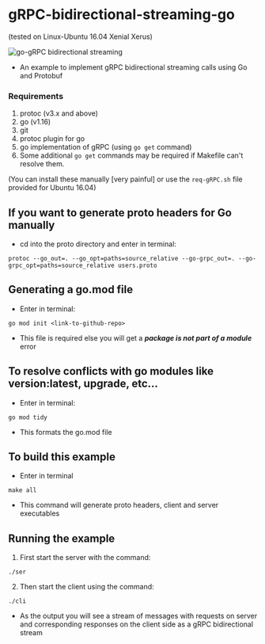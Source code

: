 # gRPC-bidirectional-streaming-go 
(tested on Linux-Ubuntu 16.04 Xenial Xerus)

![go-gRPC bidirectional streaming](https://miro.medium.com/max/700/1*Ug3CAac6nPclg87bxmRBoA.png)

* An example to implement gRPC bidirectional streaming calls using Go and Protobuf

### Requirements
1. protoc (v3.x and above)
2. go (v1.16)
3. git
4. protoc plugin for go
5. go implementation of gRPC (using ```go get``` command)
6. Some additional ```go get``` commands may be required if Makefile can't resolve them.

(You can install these manually [very painful] or use the `req-gRPC.sh` file provided for Ubuntu 16.04)

## If you want to generate proto headers for Go manually
* cd into the proto directory and enter in terminal:

```terminal
protoc --go_out=. --go_opt=paths=source_relative --go-grpc_out=. --go-grpc_opt=paths=source_relative users.proto
```

## Generating a go.mod file

* Enter in terminal:

```terminal
go mod init <link-to-github-repo>
```

* This file is required else you will get a ***package is not part of a module*** error

## To resolve conflicts with go modules like version:latest, upgrade, etc...

* Enter in terminal:

```terminal
go mod tidy
```

* This formats the go.mod file

## To build this example

* Enter in terminal

```terminal
make all
```
* This command will generate proto headers, client and server executables

## Running the example

1. First start the server with the command:

```terminal
./ser
```

2. Then start the client using the command:

```terminal
./cli
```

* As the output you will see a stream of messages with requests on server and corresponding responses on the client side as a gRPC bidirectional stream
